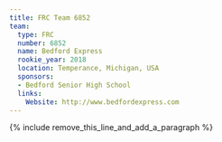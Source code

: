 ```yaml
---
title: FRC Team 6852
team:
  type: FRC
  number: 6852
  name: Bedford Express
  rookie_year: 2018
  location: Temperance, Michigan, USA
  sponsors:
  - Bedford Senior High School
  links:
    Website: http://www.bedfordexpress.com
---
```


{% include remove_this_line_and_add_a_paragraph %}